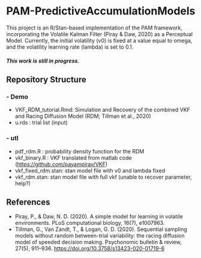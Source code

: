 # PAM-PredictiveAccumulationModels

This project is an R/Stan-based implementation of the PAM framework, incorporating the Volatile Kalman Filter (Piray & Daw, 2020) as a Perceptual Model. Currently, the initial volatility (v0) is fixed at a value equal to omega, and the volatility learning rate (lambda) is set to 0.1. 
##### This work is still in progress.

## Repository Structure
### - Demo
  - VKF_RDM_tutorial.Rmd: Simulation and Recovery of the combined VKF and Racing Diffusion Model (RDM; Tillman et al., 2020)
  - u.rds : trial list (input)
### - utl
  - pdf_rdm.R : probability density function for the RDM
  - vkf_binary.R : VKF translated from matlab code (https://github.com/payampiray/VKF)
  - vkf_fixed_rdm.stan: stan model file with v0 and lambda fixed
  - vkf_rdm.stan: stan model file with full vkf (unable to recover parameter, help?)



## References
- Piray, P., & Daw, N. D. (2020). A simple model for learning in volatile environments. PLoS computational biology, 16(7), e1007963.
- Tillman, G., Van Zandt, T., & Logan, G. D. (2020). Sequential sampling models without random between-trial variability: the racing diffusion model of speeded decision making. Psychonomic bulletin & review, 27(5), 911–936. https://doi.org/10.3758/s13423-020-01719-6

